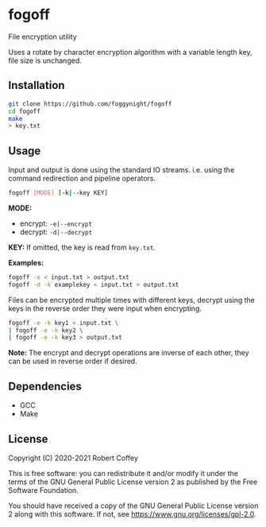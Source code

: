 # fogoff

File encryption utility

Uses a rotate by character encryption algorithm with a variable length key, file
size is unchanged.

## Installation

```bash
git clone https://github.com/foggynight/fogoff
cd fogoff
make
> key.txt
```

## Usage

Input and output is done using the standard IO streams. i.e. using the command
redirection and pipeline operators.

```bash
fogoff [MODE] [-k|--key KEY]
```

**MODE:**
- encrypt: `-e|--encrypt`
- decrypt: `-d|--decrypt`

**KEY:** If omitted, the key is read from `key.txt`.

**Examples:**
```bash
fogoff -e < input.txt > output.txt
fogoff -d -k examplekey < input.txt > output.txt
```

Files can be encrypted multiple times with different keys, decrypt using
the keys in the reverse order they were input when encrypting.

```bash
fogoff -e -k key1 < input.txt \
| fogoff -e -k key2 \
| fogoff -e -k key3 > output.txt
```

**Note:** The encrypt and decrypt operations are inverse of each other, they can
be used in reverse order if desired.

## Dependencies

- GCC
- Make

## License

Copyright (C) 2020-2021 Robert Coffey

This is free software: you can redistribute it and/or modify it under the terms
of the GNU General Public License version 2 as published by the Free Software
Foundation.

You should have received a copy of the GNU General Public License version 2
along with this software. If not, see <https://www.gnu.org/licenses/gpl-2.0>.
